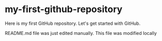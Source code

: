 # my-first-github-repository
Here is my first GitHub repository.  Let's get started with GitHub.

README.md file was just edited manually. This file was modified locally

